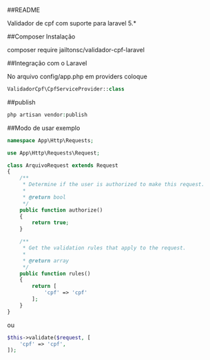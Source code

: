 ##README

Validador de cpf com suporte para laravel 5.*

##Composer Instalação

composer require jailtonsc/validador-cpf-laravel

##Integração com o Laravel

No arquivo config/app.php em providers coloque

```php
ValidadorCpf\CpfServiceProvider::class
```

##publish

```php
php artisan vendor:publish
```

##Modo de usar exemplo

```php
namespace App\Http\Requests;

use App\Http\Requests\Request;

class ArquivoRequest extends Request
{
    /**
     * Determine if the user is authorized to make this request.
     *
     * @return bool
     */
    public function authorize()
    {
        return true;
    }

    /**
     * Get the validation rules that apply to the request.
     *
     * @return array
     */
    public function rules()
    {
        return [
            'cpf' => 'cpf'
        ];
    }
}
```

ou

```php
$this->validate($request, [
    'cpf' => 'cpf',
]);
```
